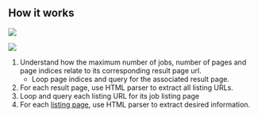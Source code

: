 ## How it works
![](https://github.com/kelvinxuande/glassdoor-scraper/blob/master/docs/def-1.jpg)

![](https://github.com/kelvinxuande/glassdoor-scraper/blob/master/docs/def-2.jpg)

1. Understand how the maximum number of jobs, number of pages and page indices relate to its corresponding result page url. 
    - Loop page indices and query for the associated result page.
3. For each result page, use HTML parser to extract all listing URLs.
4. Loop and query each listing URL for its job listing page
5. For each [listing page](https://github.com/kelvinxuande/glassdoor-scraper#extracted-data), use HTML parser to extract desired information.
